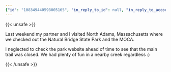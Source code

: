 ```yaml
---
{"id": "108349440598005165", "in_reply_to_id": null, "in_reply_to_account_id": null, "sensitive": false, "spoiler_text": "", "visibility": "unlisted", "language": "en", "replies_count": 0, "reblogs_count": 0, "favourites_count": 0, "edited_at": null, "reblog": null, "application": null, "account": {"id": "108219415927856966", "username": "brozek", "acct": "brozek", "display_name": "Brandon Rozek", "url": "https://fosstodon.org/@brozek", "avatar": "https://cdn.fosstodon.org/accounts/avatars/108/219/415/927/856/966/original/bae9f46f23936e79.jpg", "avatar_static": "https://cdn.fosstodon.org/accounts/avatars/108/219/415/927/856/966/original/bae9f46f23936e79.jpg", "header": "https://fosstodon.org/headers/original/missing.png", "header_static": "https://fosstodon.org/headers/original/missing.png", "noindex": true, "emojis": [{"shortcode": "kdelight", "url": "https://cdn.fosstodon.org/custom_emojis/images/000/106/750/original/22f2a8da54322c05.png", "static_url": "https://cdn.fosstodon.org/custom_emojis/images/000/106/750/static/22f2a8da54322c05.png", "visible_in_picker": true}, {"shortcode": "fedora", "url": "https://cdn.fosstodon.org/custom_emojis/images/000/225/367/original/f0c78925a380caa3.png", "static_url": "https://cdn.fosstodon.org/custom_emojis/images/000/225/367/static/f0c78925a380caa3.png", "visible_in_picker": true}, {"shortcode": "firefoxnew", "url": "https://cdn.fosstodon.org/custom_emojis/images/000/106/753/original/9ad36311d3fa683b.png", "static_url": "https://cdn.fosstodon.org/custom_emojis/images/000/106/753/static/9ad36311d3fa683b.png", "visible_in_picker": true}, {"shortcode": "thunderbird", "url": "https://cdn.fosstodon.org/custom_emojis/images/000/010/377/original/4bc6f0caa347f85a.png", "static_url": "https://cdn.fosstodon.org/custom_emojis/images/000/010/377/static/4bc6f0caa347f85a.png", "visible_in_picker": true}, {"shortcode": "nextcloud", "url": "https://cdn.fosstodon.org/custom_emojis/images/000/010/361/original/nextcloud.png", "static_url": "https://cdn.fosstodon.org/custom_emojis/images/000/010/361/static/nextcloud.png", "visible_in_picker": true}], "fields": [{"name": "Website", "value": "<a href=\"https://brandonrozek.com\" target=\"_blank\" rel=\"nofollow noopener noreferrer me\"><span class=\"invisible\">https://</span><span class=\"\">brandonrozek.com</span><span class=\"invisible\"></span></a>", "verified_at": "2022-05-01T03:44:26.506+00:00"}, {"name": "GitHub", "value": "<a href=\"https://github.com/Brandon-Rozek\" target=\"_blank\" rel=\"nofollow noopener noreferrer me\"><span class=\"invisible\">https://</span><span class=\"\">github.com/Brandon-Rozek</span><span class=\"invisible\"></span></a>", "verified_at": null}, {"name": "Uses", "value": ":kdelight: :fedora: :firefoxnew: :thunderbird: :nextcloud:", "verified_at": null}]}, "media_attachments": [{"id": "108349402676794782", "type": "image", "url": "https://cdn.fosstodon.org/media_attachments/files/108/349/402/676/794/782/original/c720ddbaf4d810be.jpg", "preview_url": "https://cdn.fosstodon.org/media_attachments/files/108/349/402/676/794/782/small/c720ddbaf4d810be.jpg", "remote_url": null, "preview_remote_url": null, "text_url": null, "meta": {"original": {"width": 1280, "height": 960, "size": "1280x960", "aspect": 1.3333333333333333}, "small": {"width": 461, "height": 346, "size": "461x346", "aspect": 1.3323699421965318}, "focus": {"x": -1.0, "y": 0.03}}, "description": "Brandon sitting criss-crossed on a rock by a small creek.", "blurhash": "U9DmKdXB4WNXG}%eQ[RkO{avaR%N%XV=NFIr"}, {"id": "108349403579873291", "type": "image", "url": "https://cdn.fosstodon.org/media_attachments/files/108/349/403/579/873/291/original/9f1cdffa3863f149.jpg", "preview_url": "https://cdn.fosstodon.org/media_attachments/files/108/349/403/579/873/291/small/9f1cdffa3863f149.jpg", "remote_url": null, "preview_remote_url": null, "text_url": null, "meta": {"original": {"width": 960, "height": 1280, "size": "960x1280", "aspect": 0.75}, "small": {"width": 346, "height": 461, "size": "346x461", "aspect": 0.7505422993492408}, "focus": {"x": 0.0, "y": 0.0}}, "description": "Clare sitting on a rock by a creek", "blurhash": "U8D0DM8{M]E2GxIVNP?GFS?IjLE1pcsq$uNH"}], "mentions": [], "tags": [], "emojis": [], "card": null, "poll": null, "syndication": "https://fosstodon.org/@brozek/108349440598005165", "date": "2022-05-23T04:47:39.128Z"}
---
```

{{< unsafe >}}
<p>Last weekend my partner and I visited North Adams, Massachusetts where we checked out the Natural Bridge State Park and the MOCA. </p><p>I neglected to check the park website ahead of time to see that the main trail was closed. We had plenty of fun in a nearby creek regardless :)</p>
{{< /unsafe >}}
